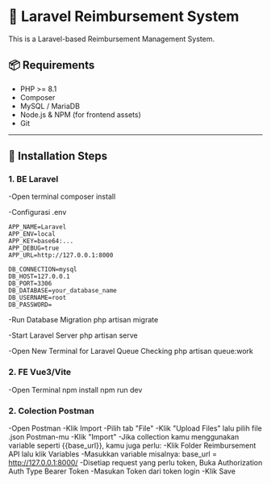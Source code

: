 <!-- @format -->

# 🚀 Laravel Reimbursement System

This is a Laravel-based Reimbursement Management System.

## 📦 Requirements

- PHP >= 8.1
- Composer
- MySQL / MariaDB
- Node.js & NPM (for frontend assets)
- Git

---

## 🔧 Installation Steps

### 1. BE Laravel

-Open terminal
composer install

-Configurasi .env

    APP_NAME=Laravel
    APP_ENV=local
    APP_KEY=base64:...
    APP_DEBUG=true
    APP_URL=http://127.0.0.1:8000

    DB_CONNECTION=mysql
    DB_HOST=127.0.0.1
    DB_PORT=3306
    DB_DATABASE=your_database_name
    DB_USERNAME=root
    DB_PASSWORD=

-Run Database Migration
php artisan migrate

-Start Laravel Server
php artisan serve

-Open New Terminal for Laravel Queue Checking
php artisan queue:work

### 2. FE Vue3/Vite

-Open Terminal
npm install
npm run dev

### 2. Colection Postman

-Open Postman
-Klik Import
-Pilih tab "File"
-Klik "Upload Files" lalu pilih file .json Postman-mu
-Klik "Import"
-Jika collection kamu menggunakan variable seperti {{base_url}}, kamu juga perlu:
-Klik Folder Reimbursement API lalu klik Variables
-Masukkan variable misalnya:
base_url = http://127.0.0.1:8000/
-Disetiap request yang perlu token, Buka Authorization Auth Type Bearer Token
-Masukan Token dari token login
-Klik Save
